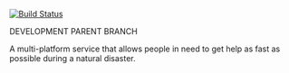 [![Build Status](https://travis-ci.org/disaster-guard/back-end.svg?branch=master)](https://travis-ci.org/disaster-guard/back-end)

DEVELOPMENT PARENT BRANCH

A multi-platform service that allows people in need to get help as fast as possible during a natural disaster.

